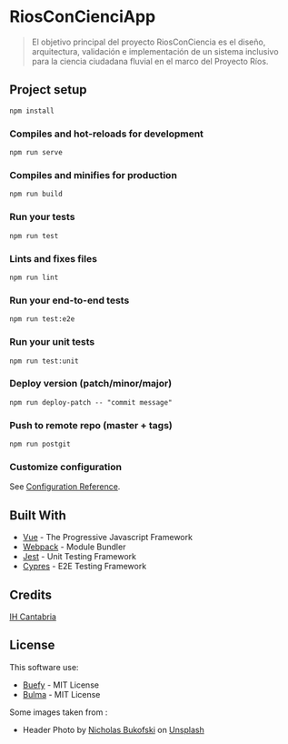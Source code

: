 # RiosConCienciApp

> El objetivo principal del proyecto RiosConCiencia es el diseño, arquitectura, validación e implementación de un sistema inclusivo para la ciencia ciudadana fluvial en el marco del Proyecto Ríos.

## Project setup

```
npm install
```

### Compiles and hot-reloads for development

```
npm run serve
```

### Compiles and minifies for production

```
npm run build
```

### Run your tests

```
npm run test
```

### Lints and fixes files

```
npm run lint
```

### Run your end-to-end tests

```
npm run test:e2e
```

### Run your unit tests

```
npm run test:unit
```

### Deploy version (patch/minor/major)

```
npm run deploy-patch -- "commit message"
```

### Push to remote repo (master + tags)

```
npm run postgit
```

### Customize configuration

See [Configuration Reference](https://cli.vuejs.org/config/).

## Built With

- [Vue](https://vuejs.org/) - The Progressive Javascript Framework
- [Webpack](https://webpack.js.org/) - Module Bundler
- [Jest](https://jestjs.io/) - Unit Testing Framework
- [Cypres](https://www.cypress.io/) - E2E Testing Framework

## Credits

[IH Cantabria](https://github.com/IHCantabria)

## License

This software use:

- [Buefy](https://buefy.org/) - MIT License
- [Bulma](https://bulma.io/) - MIT License

Some images taken from :

- Header Photo by [Nicholas Bukofski](https://unsplash.com/@bukofskicreative?utm_source=unsplash&utm_medium=referral&utm_content=creditCopyText) on [Unsplash](https://unsplash.com)
